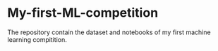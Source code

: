# My-first-ML-competition
The repository contain the dataset and notebooks of my first machine learning compitition. 

